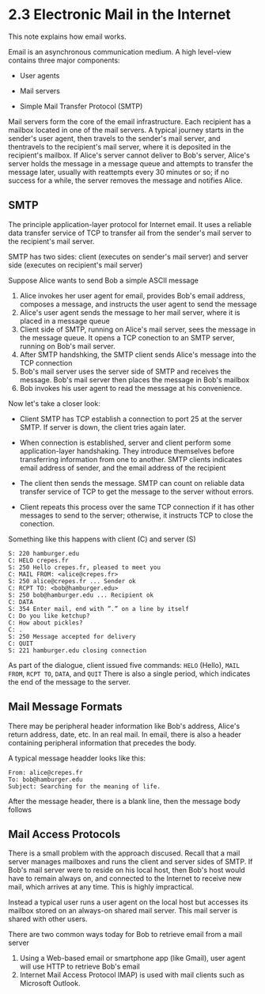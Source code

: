 # 2.3 Electronic Mail in the Internet
This note explains how email works.

Email is an asynchronous communication medium. A high level-view contains three major components:

- User agents

- Mail servers

- Simple Mail Transfer Protocol (SMTP)

Mail servers form the core of the email infrastructure. Each recipient has a mailbox located in one of the mail servers. A typical journey starts in the sender's user agent, then travels to the sender's mail server, and thentravels to the recipient's mail server, where it is deposited in the recipient's mailbox. If Alice's server cannot deliver to Bob's server, Alice's server holds the message in a message queue and attempts to transfer the message later, usually with reattempts every 30 minutes or so; if no success for a while, the server removes the message and notifies Alice. 

## SMTP
The principle application-layer protocol for Internet email. It uses a reliable data transfer service of TCP to transfer ail from the sender's mail server to the recipient's mail server. 

SMTP has two sides: client (executes on sender's mail server) and server side (executes on recipient's mail server)

Suppose Alice wants to send Bob a simple ASCII message
1. Alice invokes her user agent for email, provides Bob's email address, composes a message, and instructs the user agent to send the message
2. Alice's user agent sends the message to her mail server, where it is placed in a message queue
3. Client side of SMTP, running on Alice's mail server, sees the message in the message queue. It opens a TCP conection to an SMTP server, running on Bob's mail server.
4. After SMTP handshking, the SMTP client sends Alice's message into the TCP connection
5. Bob's mail server uses the server side of SMTP and receives the message. Bob's mail server then places the message in Bob's mailbox
6. Bob invokes his user agent to read the message at his convenience.

Now let's take a closer look:

- Client SMTP has TCP establish a connection to port 25 at the server SMTP. If server is down, the client tries again later.

- When connection is established, server and client perform some application-layer handshaking. They introduce themselves before transferring information from one to another. SMTP clients indicates email address of sender, and the email address of the recipient

- The client then sends the message. SMTP can count on reliable data transfer service of TCP to get the message to the server without errors. 

- Client repeats this process over the same TCP connection if it has other messages to send to the server; otherwise, it instructs TCP to close the conection. 

Something like this happens with client (C) and server (S)

```
S: 220 hamburger.edu 
C: HELO crepes.fr
S: 250 Hello crepes.fr, pleased to meet you 
C: MAIL FROM: <alice@crepes.fr>  
S: 250 alice@crepes.fr ... Sender ok  
C: RCPT TO: <bob@hamburger.edu>
S: 250 bob@hamburger.edu ... Recipient ok  
C: DATA  
S: 354 Enter mail, end with ”.” on a line by itself 
C: Do you like ketchup?  
C: How about pickles?  
C: .  
S: 250 Message accepted for delivery  
C: QUIT  
S: 221 hamburger.edu closing connection
```

As part of the dialogue, client issued five commands: `HELO` (Hello), `MAIL FROM`, `RCPT TO`, `DATA`, and `QUIT` There is also a single period, which indicates the end of the message to the server. 

## Mail Message Formats
There may be peripheral header information like Bob's address, Alice's return address, date, etc. In an real mail. In email, there is also a header containing peripheral information that precedes the body. 

A typical message headder looks like this:

```
From: alice@crepes.fr  
To: bob@hamburger.edu  
Subject: Searching for the meaning of life.
```

After the message header, there is a blank line, then the message body follows

## Mail Access Protocols
There is a small problem with the approach discused. Recall that a mail server manages mailboxes and runs the client and server sides of SMTP. If Bob's mail server were to reside on his local host, then Bob's host would have to remain always on, and connected to the Internet to receive new mail, which arrives at any time. This is highly impractical. 

Instead a typical user runs a user agent on the local host but accesses its mailbox stored on an always-on shared mail server. This mail server is shared with other users. 

There are two common ways today for Bob to retrieve email from a mail server

1. Using a Web-based email or smartphone app (like Gmail), user agent will use HTTP to retrieve Bob's email
2. Internet Mail Access Protocol IMAP) is used with mail clients such as Microsoft Outlook. 
